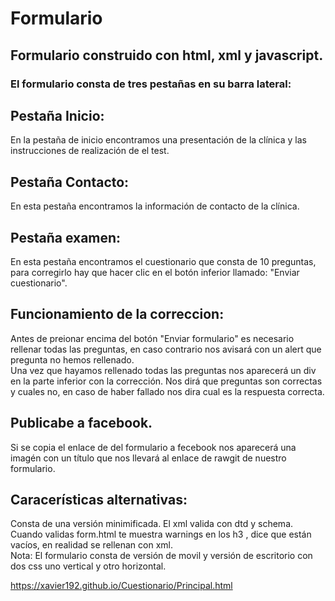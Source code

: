 # Formulario
## Formulario construido con html, xml y javascript.  
### El formulario consta de tres pestañas en su barra lateral:  
## Pestaña Inicio:  
En la pestaña de inicio encontramos una presentación de la clínica y las instrucciones de realización de el test.  
## Pestaña Contacto:  
En esta pestaña encontramos la información de contacto de la clínica.  
## Pestaña examen:  
En esta pestaña encontramos el cuestionario que consta de 10 preguntas, para corregirlo hay que hacer clic en el botón inferior llamado: "Enviar cuestionario".

## Funcionamiento de la correccion:  
Antes de preionar encima del botón "Enviar formulario" es necesario rellenar todas las preguntas, en caso contrario nos avisará con un alert que pregunta no hemos rellenado.  
Una vez que hayamos rellenado todas las preguntas nos aparecerá un div en la parte inferior con la corrección. Nos dirá que preguntas son correctas y cuales no, en caso de haber fallado nos dira cual es la respuesta correcta.  
## Publicabe a facebook.  
Si se copia el enlace de del formulario a fecebook nos aparecerá una imagén con un título que nos llevará al enlace de rawgit de nuestro formulario.
## Caracerísticas alternativas:  
Consta de una versión minimificada. 
El xml valida con dtd y schema.  
Cuando validas form.html te muestra warnings en los h3 , dice que están vacíos, en realidad se rellenan con xml.    
Nota: El formulario consta de versión de movil y versión de escritorio con dos css uno vertical y otro horizontal.

https://xavier192.github.io/Cuestionario/Principal.html
